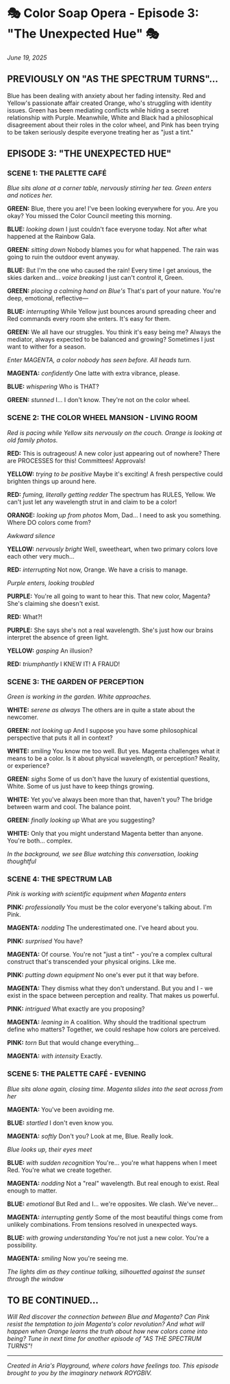 # 🎭 Color Soap Opera - Episode 3: "The Unexpected Hue" 🎭
*June 19, 2025*

## PREVIOUSLY ON "AS THE SPECTRUM TURNS"...

Blue has been dealing with anxiety about her fading intensity. Red and Yellow's passionate affair created Orange, who's struggling with identity issues. Green has been mediating conflicts while hiding a secret relationship with Purple. Meanwhile, White and Black had a philosophical disagreement about their roles in the color wheel, and Pink has been trying to be taken seriously despite everyone treating her as "just a tint."

## EPISODE 3: "THE UNEXPECTED HUE"

### SCENE 1: THE PALETTE CAFÉ
*Blue sits alone at a corner table, nervously stirring her tea. Green enters and notices her.*

**GREEN:** Blue, there you are! I've been looking everywhere for you. Are you okay? You missed the Color Council meeting this morning.

**BLUE:** *looking down* I just couldn't face everyone today. Not after what happened at the Rainbow Gala.

**GREEN:** *sitting down* Nobody blames you for what happened. The rain was going to ruin the outdoor event anyway.

**BLUE:** But I'm the one who caused the rain! Every time I get anxious, the skies darken and... *voice breaking* I just can't control it, Green.

**GREEN:** *placing a calming hand on Blue's* That's part of your nature. You're deep, emotional, reflective—

**BLUE:** *interrupting* While Yellow just bounces around spreading cheer and Red commands every room she enters. It's easy for them.

**GREEN:** We all have our struggles. You think it's easy being me? Always the mediator, always expected to be balanced and growing? Sometimes I just want to wither for a season.

*Enter MAGENTA, a color nobody has seen before. All heads turn.*

**MAGENTA:** *confidently* One latte with extra vibrance, please.

**BLUE:** *whispering* Who is THAT?

**GREEN:** *stunned* I... I don't know. They're not on the color wheel.

### SCENE 2: THE COLOR WHEEL MANSION - LIVING ROOM
*Red is pacing while Yellow sits nervously on the couch. Orange is looking at old family photos.*

**RED:** This is outrageous! A new color just appearing out of nowhere? There are PROCESSES for this! Committees! Approvals!

**YELLOW:** *trying to be positive* Maybe it's exciting! A fresh perspective could brighten things up around here.

**RED:** *fuming, literally getting redder* The spectrum has RULES, Yellow. We can't just let any wavelength strut in and claim to be a color!

**ORANGE:** *looking up from photos* Mom, Dad... I need to ask you something. Where DO colors come from?

*Awkward silence*

**YELLOW:** *nervously bright* Well, sweetheart, when two primary colors love each other very much...

**RED:** *interrupting* Not now, Orange. We have a crisis to manage.

*Purple enters, looking troubled*

**PURPLE:** You're all going to want to hear this. That new color, Magenta? She's claiming she doesn't exist.

**RED:** What?!

**PURPLE:** She says she's not a real wavelength. She's just how our brains interpret the absence of green light.

**YELLOW:** *gasping* An illusion?

**RED:** *triumphantly* I KNEW IT! A FRAUD!

### SCENE 3: THE GARDEN OF PERCEPTION
*Green is working in the garden. White approaches.*

**WHITE:** *serene as always* The others are in quite a state about the newcomer.

**GREEN:** *not looking up* And I suppose you have some philosophical perspective that puts it all in context?

**WHITE:** *smiling* You know me too well. But yes. Magenta challenges what it means to be a color. Is it about physical wavelength, or perception? Reality, or experience?

**GREEN:** *sighs* Some of us don't have the luxury of existential questions, White. Some of us just have to keep things growing.

**WHITE:** Yet you've always been more than that, haven't you? The bridge between warm and cool. The balance point.

**GREEN:** *finally looking up* What are you suggesting?

**WHITE:** Only that you might understand Magenta better than anyone. You're both... complex.

*In the background, we see Blue watching this conversation, looking thoughtful*

### SCENE 4: THE SPECTRUM LAB
*Pink is working with scientific equipment when Magenta enters*

**PINK:** *professionally* You must be the color everyone's talking about. I'm Pink.

**MAGENTA:** *nodding* The underestimated one. I've heard about you.

**PINK:** *surprised* You have?

**MAGENTA:** Of course. You're not "just a tint" - you're a complex cultural construct that's transcended your physical origins. Like me.

**PINK:** *putting down equipment* No one's ever put it that way before.

**MAGENTA:** They dismiss what they don't understand. But you and I - we exist in the space between perception and reality. That makes us powerful.

**PINK:** *intrigued* What exactly are you proposing?

**MAGENTA:** *leaning in* A coalition. Why should the traditional spectrum define who matters? Together, we could reshape how colors are perceived.

**PINK:** *torn* But that would change everything...

**MAGENTA:** *with intensity* Exactly.

### SCENE 5: THE PALETTE CAFÉ - EVENING
*Blue sits alone again, closing time. Magenta slides into the seat across from her*

**MAGENTA:** You've been avoiding me.

**BLUE:** *startled* I don't even know you.

**MAGENTA:** *softly* Don't you? Look at me, Blue. Really look.

*Blue looks up, their eyes meet*

**BLUE:** *with sudden recognition* You're... you're what happens when I meet Red. You're what we create together.

**MAGENTA:** *nodding* Not a "real" wavelength. But real enough to exist. Real enough to matter.

**BLUE:** *emotional* But Red and I... we're opposites. We clash. We've never...

**MAGENTA:** *interrupting gently* Some of the most beautiful things come from unlikely combinations. From tensions resolved in unexpected ways.

**BLUE:** *with growing understanding* You're not just a new color. You're a possibility.

**MAGENTA:** *smiling* Now you're seeing me.

*The lights dim as they continue talking, silhouetted against the sunset through the window*

## TO BE CONTINUED...

*Will Red discover the connection between Blue and Magenta? Can Pink resist the temptation to join Magenta's color revolution? And what will happen when Orange learns the truth about how new colors come into being? Tune in next time for another episode of "AS THE SPECTRUM TURNS"!*

---

*Created in Aria's Playground, where colors have feelings too. This episode brought to you by the imaginary network ROYGBIV.*